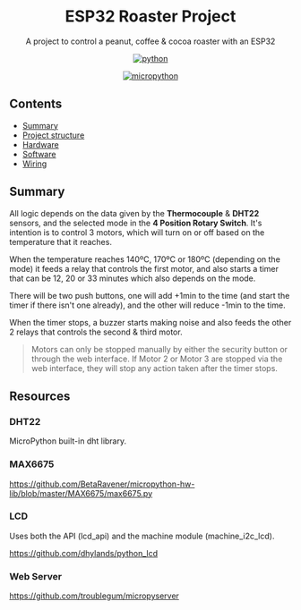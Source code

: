 <h1 align="center">ESP32 Roaster Project</h1>
<p align="center">
  A project to control a peanut, coffee & cocoa roaster with an ESP32
</p>

<div align="center">

<!-- [![Build](https://img.shields.io/github/actions/workflow/status/gabrielmarcano/esp32-roaster/build.yml?logo=github)](https://github.com/gabrielmarcano/esp32-roaster/blob/master/.github/workflows/build.yml) -->
<!-- [![OTA Update](https://img.shields.io/github/actions/workflow/status/gabrielmarcano/esp32-roaster/ota-update.yml?logo=github&label=OTA)](https://github.com/gabrielmarcano/esp32-roaster/blob/master/.github/workflows/ota-update.yml) -->
<!-- [![GitHub release](https://img.shields.io/github/v/release/gabrielmarcano/esp32-roaster?filter=*alpha&logo=github)](https://github.com/gabrielmarcano/esp32-roaster/releases) -->

[![python](https://img.shields.io/badge/Python-3.13-3776AB.svg?style=flat&logo=python&logoColor=white)](https://www.python.org)

[![micropython](https://img.shields.io/badge/built%20for-MicroPython-3776AB?logo=micropython)](https://micropython.org/)

</div>

## Contents

- [Summary](#summary)
- [Project structure](#project-structure)
- [Hardware](#hardware)
- [Software](#software)
- [Wiring](#wiring)

## Summary

All logic depends on the data given by the **Thermocouple** & **DHT22** sensors, and the selected mode in the **4 Position Rotary Switch**. It's intention is to control 3 motors, which will turn on or off based on the temperature that it reaches.

When the temperature reaches 140ºC, 170ºC or 180ºC (depending on the mode) it feeds a relay that controls the first motor,
and also starts a timer that can be 12, 20 or 33 minutes which also depends on the mode.

There will be two push buttons, one will add +1min to the time (and start the timer if there isn't one already), and the other will reduce -1min to the time.

When the timer stops, a buzzer starts making noise and also feeds the other 2 relays that controls the second & third motor.

> Motors can only be stopped manually by either the security button or through the web interface. If Motor 2 or Motor 3 are stopped via the web interface, they will stop any action taken after the timer stops.

## Resources

### DHT22

MicroPython built-in dht library.

### MAX6675

https://github.com/BetaRavener/micropython-hw-lib/blob/master/MAX6675/max6675.py

### LCD

Uses both the API (lcd_api) and the machine module (machine_i2c_lcd).

https://github.com/dhylands/python_lcd

### Web Server

https://github.com/troublegum/micropyserver
